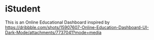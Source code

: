 # iStudent
This is an Online Educational Dashboard inspired by https://dribbble.com/shots/15907607-Online-Education-Dashboard-UI-Dark-Mode/attachments/7737041?mode=media
